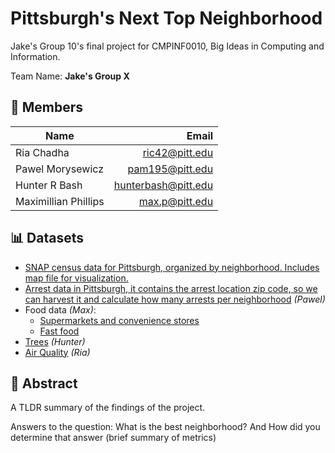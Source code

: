 # Pittsburgh's Next Top Neighborhood
Jake's Group 10's final project for CMPINF0010, Big Ideas in Computing and Information.

Team Name: **Jake's Group X**

## 👥 Members
| Name | Email |
| ---- | ----: |
| Ria Chadha | ric42@pitt.edu |
| Pawel Morysewicz | pam195@pitt.edu |
| Hunter R Bash | hunterbash@pitt.edu |
| Maximillian Phillips | max.p@pitt.edu |

## 📊 Datasets
- [SNAP census data for Pittsburgh, organized by neighborhood. Includes map file for visualization.](https://data.wprdc.org/dataset/neighborhoods-with-snap-data)
- [Arrest data in Pittsburgh, it contains the arrest location zip code, so we can harvest it and calculate how many arrests per neighborhood](https://data.wprdc.org/dataset/arrest-data) _(Pawel)_
- Food data _(Max)_:
    - [Supermarkets and convenience stores](https://data.wprdc.org/dataset/allegheny-county-supermarkets-convenience-stores)
    - [Fast food](https://data.wprdc.org/dataset/allegheny-county-fast-food)
- [Trees](https://data.wprdc.org/dataset/city-trees) _(Hunter)_
- [Air Quality](https://data.wprdc.org/dataset/allegheny-county-air-quality) _(Ria)_

## 📝 Abstract
A TLDR summary of the findings of the project. 

Answers to the question: What is the best neighborhood? And How did you determine that answer (brief summary of metrics)
